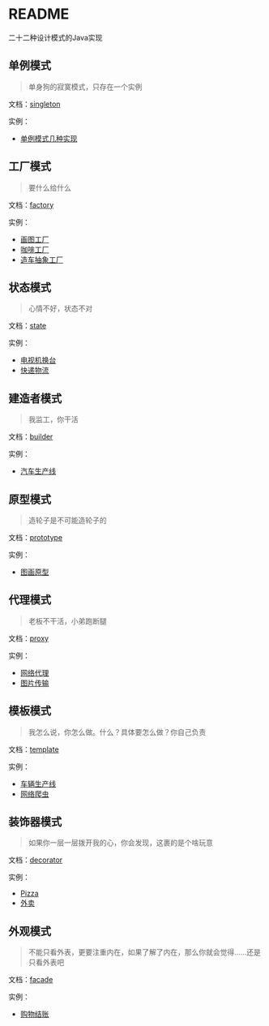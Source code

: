 # README
二十二种设计模式的Java实现

## 单例模式

> 单身狗的寂寞模式，只存在一个实例

文档：[singleton](src/com/github/surzia/singleton/README.md)

实例：
- [单例模式几种实现](src/com/github/surzia/singleton/codec)

## 工厂模式
> 要什么给什么

文档：[factory](src/com/github/surzia/factory/README.md)

实例：
- [画图工厂](src/com/github/surzia/factory/codec/shape)
- [咖啡工厂](src/com/github/surzia/factory/codec/coffee)
- [造车抽象工厂](src/com/github/surzia/factory/codec/car)

## 状态模式
>心情不好，状态不对

文档：[state](src/com/github/surzia/state/README.md)

实例：
- [电视机换台](src/com/github/surzia/state/codec/television)
- [快递物流](src/com/github/surzia/state/codec/goods)

## 建造者模式
>我监工，你干活

文档：[builder](src/com/github/surzia/builder/README.md)

实例：
- [汽车生产线](src/com/github/surzia/builder/codec)

## 原型模式
>造轮子是不可能造轮子的

文档：[prototype](src/com/github/surzia/prototype/README.md)

实例：
- [图画原型](src/com/github/surzia/prototype/codec)

## 代理模式
>老板不干活，小弟跑断腿

文档：[proxy](src/com/github/surzia/proxy/README.md)

实例：
- [网络代理](src/com/github/surzia/proxy/codec/network)
- [图片传输](src/com/github/surzia/proxy/codec/image)

## 模板模式
>我怎么说，你怎么做。什么？具体要怎么做？你自己负责

文档：[template](src/com/github/surzia/template/README.md)

实例：
- [车辆生产线](src/com/github/surzia/template/codec/car)
- [网络爬虫](src/com/github/surzia/template/codec/mall)

## 装饰器模式
>如果你一层一层拨开我的心，你会发现，这裹的是个啥玩意

文档：[decorator](src/com/github/surzia/decorator/README.md)

实例：
- [Pizza](src/com/github/surzia/decorator/codec/pizza)
- [外卖](src/com/github/surzia/decorator/codec/takeaway)

## 外观模式
>不能只看外表，更要注重内在，如果了解了内在，那么你就会觉得......还是只看外表吧

文档：[facade](src/com/github/surzia/facade/README.md)

实例：
- [购物结账](src/com/github/surzia/facade/codec/shop)
